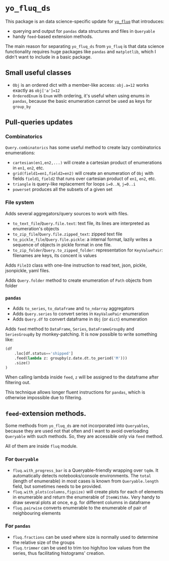 # `yo_fluq_ds`

This package is an data science-specific update for [`yo_fluq`](https://pypi.org/project/yo-fluq/) that introduces:
* querying and output for `pandas` data structures and files in `Queryable`
* handy `feed`-based extension methods.

The main reason for separating `yo_fluq_ds` from `yo_fluq` is that data science functionality requires huge packages like `pandas` and `matplotlib`, which I didn't want to include in a basic package.

## Small useful classes

* `Obj` is an ordered dict with a member-like access: `obj.a=12` works exactly as `obj['a']=12`
* `OrderedEnum` is `Enum` with ordering, it's useful when using enums in `pandas`, because the basic enumeration cannot be used as keys for `group_by`

## Pull-queries updates

### Combinatorics

`Query.combinatorics` has some useful method to create lazy combinatorics enumerations:
* `cartesian(en1,en2,...)` will create a cartesian product of enumerations in `en1`, `en2`, etc.
* `grid(field1=en1,field2=en2)` will create an enumeration of `Obj` with fields `field1`, `field2` that runs over cartesian product of `en1`, `en2`, etc.
* `triangle` is query-like replacement for loops `i=0..N`, `j=0..i`
* `powerset` produces all the subsets of a given set

### File system

Adds several aggregators/query sources to work with files.

* `to_text_file`/`Query.file.text`: text file, its lines are interpreted as enumeration's objects
* `to_zip_file`/`Query.file.zipped_text`: zipped text file
* `to_pickle_file`/`Query.file.pickle`: a internal format, lazily writes a sequence of objects in pickle format in one file.
* `to_zip_folder`/`Query.to_zipped_folder`: representation for `KeyValuePair`: filenames are keys, its concent is values

Adds `FileIO` class with one-line instruction to read text, json, pickle, jsonpickle, yaml files.

Adds `Query.folder` method to create enumeration of `Path` objects from folder

### `pandas`

* Adds `to_series`, `to_dataframe` and `to_ndarray` aggregators
* Adds `Query.series` to convert series in `KeyValuePair` enumeration
* Adds `Query.df` to convert dataframe in `Obj` (or `dict`) enumeration

Adds `feed` method to `DataFrame`, `Series`, `DataFrameGroupBy` and `SeriesGroupBy` by monkey-patching. It is now possible to write something like:
```python
(df
    .loc[df.status=='shipped']
    .feed(lambda z: groupby(z.date.dt.to_period('M')))
    .size()
)
```
When calling lambda inside `feed`, `z` will be assigned to the dataframe after filtering out.

This technique allows longer fluent instructions for `pandas`, which is otherwise impossible due to filtering.

## `feed`-extension methods.

Some methods from `yo_fluq_ds` are not incorporated into `Queryables`, because they are used not that often and I want to avoid overloading `Queryable` with such methods. So, they are accessible only via `feed` method.

All of them are inside `fluq` module.

### For `Queryable`

* `fluq.with_progress_bar` is a Queryable-friendly wrapping over `tqdm`. It automatically detects notebooks/console environments. The `total` (length of enumerable) in most cases is known from `Queryable.length` field, but sometimes needs to be provided.
* `fluq.with_plots(columns,figsize)` will create plots for each of elements in enumerable and return the enumerable of `ItemWithAx`. Very handy to draw several plots at once, e.g. for different columns in dataframe
* `fluq.pairwise` converts enumerable to the enumerable of pair of neighbouring elements

### For `pandas`

* `fluq.fractions` can be used where size is normally used to determine the relative size of the groups
* `fluq.trimmer` can be used to trim too high/too low values from the series, thus facilitating histograms' creation.




